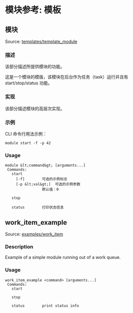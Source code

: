 # 模块参考: 模板

## 模块

Source: [templates/template_module](https://github.com/PX4/Firmware/tree/master/src/templates/template_module)

### 描述

该部分描述所提供模块的功能。

这是一个模块的模版，该模块在后台作为任务（task）运行并且有 start/stop/status 功能。

### 实现

该部分描述模块的高层次实现。

### 示例

CLI 命令行用法示例：

    module start -f -p 42
    

<a id="module_usage"></a>

### Usage

    module &lt;command&gt; [arguments...]
     Commands:
       start
         [-f]        可选的示例标志
         [-p &lt;val&gt;]  可选的示例参数
                     默认值：0
    
       stop
    
       status        打印状态信息
    

## work_item_example

Source: [examples/work_item](https://github.com/PX4/Firmware/tree/master/src/examples/work_item)

### Description

Example of a simple module running out of a work queue.

<a id="work_item_example_usage"></a>

### Usage

    work_item_example <command> [arguments...]
     Commands:
       start
    
       stop
    
       status        print status info